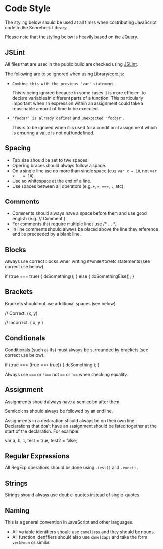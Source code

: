 # Code Style
The styling below should be used at all times when contributing JavaScript code to the Scorebook Library.

Please note that the styling below is heavily based on the [JQuery](http://docs.jquery.com/JQuery_Core_Style_Guidelines/ "JQuery Core Style Guidlines").

## JSLint
All files that are used in the public build are checked using [JSLint](http://www.jslint.com/ "JSLint").

The following are to be ignored when using Library/core.js:
* `Combine this with the previous 'var' statement`.

  This is being ignored because in some cases it is more efficient to declare variables in different parts of a function. This particularly important when an expression within an assignment could take a reasonable amount of time to be executed.

* `'foobar' is already defined` and `unexpected 'foobar'`.

  This is to be ignored when it is used for a conditional assignment which is ensuring a value is not null/undefined.

## Spacing
* Tab size should be set to two spaces.
* Opening braces should always follow a space.
* On a single line use no more than single space (e.g. `var x = 10`, not `var x    = 10`).
* Use no whitespace at the end of a line.
* Use spaces between all operators (e.g. `+`, `=`, `===`, `:`, etc).

## Comments
* Comments should always have a space before them and use good english (e.g. // Comment.).
* For comments that require multiple lines use /* ... */.
* In line comments should always be placed above the line they reference and be preceeded by a blank line.

## Blocks
Always use correct blocks when writing if/while/for/etc statements (see correct use below).

  if (true === true) {
    doSomething();
  }
  else {
    doSomethingElse();
  }

## Brackets
Brackets should not use additional spaces (see below).

  // Correct.
  (x, y)

  // Incorrect.
  ( x, y )

## Conditionals
Conditionals (such as ifs) must always be surrounded by brackets (see correct use below).

  if (true === (true === true)) {
    doSomething();
  }

Always use `===` or `!===` not `==` or `!==` when checking equality.

## Assignment
Assignments should always have a semicolon after them.

Semicolons should always be followed by an endline.

Assignments in a declaration should always be on their own line. Declarations that don't have an assignment should be listed together at the start of the declaration. For example:

  var a, b, c,
    test = true,
    test2 = false;

## Regular Expressions
All RegExp operations should be done using `.test()` and `.exec().`

## Strings
Strings should always use double-quotes instead of single-quotes.

## Naming
This is a general convention in JavaScript and other languages.
* All variable identifiers should use `camelCaps` and they should be nouns.
* All function idenfifiers should also use `camelCaps` and take the form `verbNoun` or similar.